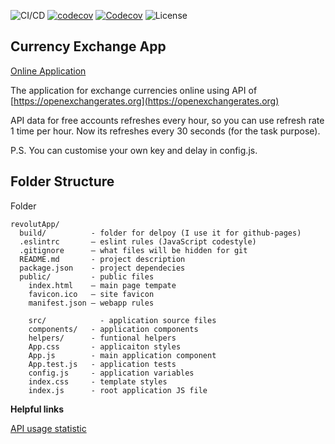 ![CI/CD](https://github.com/ckomop0x/CurrencyExchangeApplication/workflows/CI/CD-Prod/badge.svg)
[![codecov](https://codecov.io/gh/ckomop0x/CurrencyExchangeApplication/branch/master/graph/badge.svg)](https://codecov.io/gh/ckomop0x/CurrencyExchangeApplication)
[![Codecov](https://img.shields.io/codecov/c/github/ckomop0x/CurrencyExchangeApplication)](https://codecov.io/gh/ckomop0x/CurrencyExchangeApplication)
![License](https://img.shields.io/github/license/ckomop0x/CurrencyExchangeApplication)

## Currency Exchange App

[Online Application](https://ckomop0x.github.io/CurrencyExchangeApplication)

The application for exchange currencies online using API of [https://openexchangerates.org](https://openexchangerates.org)

API data for free accounts refreshes every hour, so you can use refresh rate 1 time per hour. Now its refreshes every 30 seconds (for the task purpose).

P.S. You can customise your own key and delay in config.js.

## Folder Structure

Folder

```
revolutApp/
  build/          - folder for delpoy (I use it for github-pages)
  .eslintrc       – eslint rules (JavaScript codestyle)
  .gitignore      – what files will be hidden for git
  README.md       - project description
  package.json    - project dependecies
  public/         - public files
    index.html    – main page tempate
    favicon.ico   – site favicon
    manifest.json – webapp rules

	src/            - application source files
    components/   - application components
    helpers/      - funtional helpers
    App.css       - applicaiton styles
    App.js        - main application component
    App.test.js   - application tests
    config.js     - application variables
    index.css     - template styles
    index.js      - root application JS file
```

**Helpful links**

[API usage statistic](https://openexchangerates.org/account/usage)
